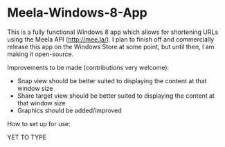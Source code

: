 Meela-Windows-8-App
===================

This is a fully functional Windows 8 app which allows for shortening URLs using the Meela API (http://mee.la/). I plan to finish off and commercially release this app on the Windows Store at some point, but until then, I am making it open-source.

Improvements to be made (contributions very welcome):
- Snap view should be better suited to displaying the content at that window size
- Share target view should be better suited to displaying the content at that window size
- Graphics should be added/improved

How to set up for use:

YET TO TYPE
